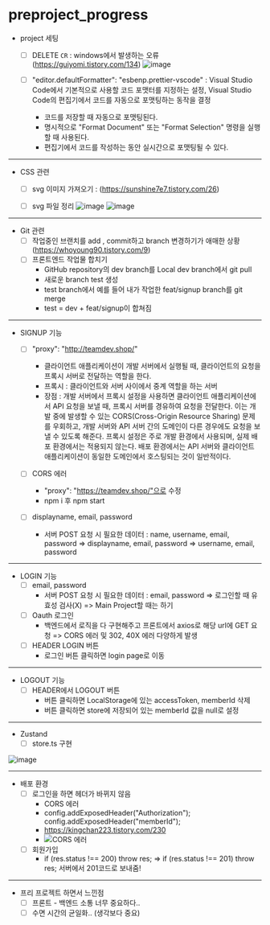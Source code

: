 # preproject_progress

- project 세팅
  - [ ] DELETE `CR`  : windows에서 발생하는 오류 (https://guiyomi.tistory.com/134)
  ![image](https://github.com/HEECHANG96/preproject_error/assets/70733630/5d02bd3a-5646-4576-88bf-0f72c405f9b3)

  - [ ] "editor.defaultFormatter": "esbenp.prettier-vscode" : Visual Studio Code에서 기본적으로 사용할 코드 포맷터를 지정하는 설정, Visual Studio Code의 편집기에서 코드를 자동으로 포맷팅하는 동작을 결정
     - 코드를 저장할 때 자동으로 포맷팅된다.
     - 명시적으로 "Format Document" 또는 "Format Selection" 명령을 실행할 때 사용된다.
     - 편집기에서 코드를 작성하는 동안 실시간으로 포맷팅될 수 있다.
---
- CSS 관련
  - [ ] svg 이미지 가져오기 : (https://sunshine7e7.tistory.com/26)
  - [ ] svg 파일 정리
![image](https://github.com/HEECHANG96/preproject_progress/assets/70733630/3c340720-d2d9-431e-9bf0-7d4cba213784)
![image](https://github.com/HEECHANG96/preproject_progress/assets/70733630/ee06ba6f-7d58-490d-b9d2-bf473207fa03)


---
- Git 관련
  - [ ]  작업중인 브랜치를 add , commit하고 branch 변경하기가 애매한 상황 (https://whoyoung90.tistory.com/9)
  - [ ]  프론트엔드 작업물 합치기
       - GitHub repository의 dev branch를 Local dev branch에서 git pull
       - 새로운 branch test 생성
       - test branch에서 예를 들어 내가 작업한 feat/signup branch를 git merge
       - test = dev + feat/signup이 합쳐짐
  
---
- SIGNUP 기능
  - [ ]  "proxy": "http://teamdev.shop/"
       - 클라이언트 애플리케이션이 개발 서버에서 실행될 때, 클라이언트의 요청을 프록시 서버로 전달하는 역할을 한다.
       - 프록시 : 클라이언트와 서버 사이에서 중계 역할을 하는 서버
       - 장점 : 개발 서버에서 프록시 설정을 사용하면 클라이언트 애플리케이션에서 API 요청을 보낼 때, 프록시 서버를 경유하여 요청을 전달한다. 이는 개발 중에 발생할 수 있는 CORS(Cross-Origin Resource Sharing) 문제를 우회하고, 개발 서버와 API 서버 간의 도메인이 다른 경우에도 요청을 보낼 수 있도록 해준다. 프록시 설정은 주로 개발 환경에서 사용되며, 실제 배포 환경에서는 적용되지 않는다. 배포 환경에서는 API 서버와 클라이언트 애플리케이션이 동일한 도메인에서 호스팅되는 것이 일반적이다.
  - [ ] CORS 에러
       - "proxy": "https://teamdev.shop/"으로 수정
       - npm i 후 npm start 

  - [ ] displayname, email, password
       - 서버 POST 요청 시 필요한 데이터 : name, username, email, password => displayname, email, password => username, email, password
---
 - LOGIN 기능
   - [ ] email, password
       - 서버 POST 요청 시 필요한 데이터 : email, password => 로그인할 때 유효성 검사(X) => Main Project할 때는 하기
   - [ ] Oauth 로그인
       - 백엔드에서 로직을 다 구현해주고 프론트에서 axios로 해당 url에 GET 요청 => CORS 에러 및 302, 40X 에러 다양하게 발생
   - [ ] HEADER LOGIN 버튼
       - 로그인 버튼 클릭하면 login page로 이동
---
 - LOGOUT 기능
   - [ ] HEADER에서 LOGOUT 버튼
       - 버튼 클릭하면 LocalStorage에 있는 accessToken, memberId 삭제
       - 버튼 클릭하면 store에 저장되어 있는 memberId 값을 null로 설정 
---
 - Zustand
   - [ ] store.ts 구현

![image](https://github.com/HEECHANG96/preproject_progress/assets/70733630/b2d08927-318d-4e7c-8d1b-0cde0366bed3)

---
 - 배포 환경
   - [ ] 로그인을 하면 헤더가 바뀌지 않음
       - CORS 에러
       - config.addExposedHeader("Authorization"); config.addExposedHeader("memberId");
       - https://kingchan223.tistory.com/230
       - ![CORS 에러](https://github.com/HEECHANG96/preproject_progress/assets/70733630/f6c7ca90-2ad0-4a38-8bc2-facbad732718)
   - [ ] 회원가입
       - if (res.status !== 200) throw res; => if (res.status !== 201) throw res; 서버에서 201코드로 보내줌!

---
 - 프리 프로젝트 하면서 느낀점
      - [ ] 프론트 - 백엔드 소통 너무 중요하다..
      - [ ] 수면 시간의 균일화.. (생각보다 중요)
